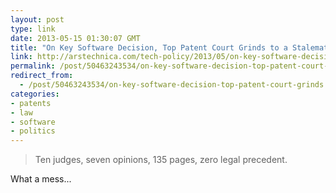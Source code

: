 ```yaml
---
layout: post
type: link
date: 2013-05-15 01:30:07 GMT
title: "On Key Software Decision, Top Patent Court Grinds to a Stalemate"
link: http://arstechnica.com/tech-policy/2013/05/on-key-software-decision-top-patent-court-grinds-to-a-stalemate/
permalink: /post/50463243534/on-key-software-decision-top-patent-court-grinds
redirect_from: 
  - /post/50463243534/on-key-software-decision-top-patent-court-grinds
categories:
- patents
- law
- software
- politics
---
```

<blockquote>Ten judges, seven opinions, 135 pages, zero legal precedent.</blockquote>
<p>What a mess...</p>